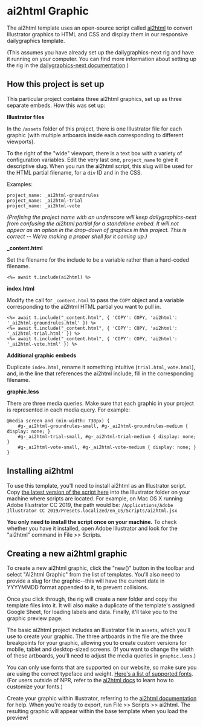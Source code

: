 ai2html Graphic
===============

The ai2html template uses an open-source script called [ai2html](http://ai2html.org/) to convert Illustrator graphics to HTML and CSS and display them in our responsive dailygraphics template.

(This assumes you have already set up the dailygraphics-next rig and have it running on your computer. You can find more information about setting up the rig in the [dailygraphics-next documentation](https://github.com/nprapps/dailygraphics-next).)

How this project is set up
--------------------------

This particular project contains three ai2html graphics, set up as three separate embeds. How this was set up:

**Illustrator files**

In the `/assets` folder of this project, there is one Illustrator file for each graphic (with multiple artboards inside each corresponding to different viewports).

To the right of the "wide" viewport, there is a text box with a variety of configuration variables. Edit the very last one, `project_name` to give it descriptive slug. When you run the ai2html script, this slug will be used for the HTML partial filename, for a `div` ID and in the CSS.

Examples:

```
project_name: _ai2html-groundrules
project_name: _ai2html-trial
project_name: _ai2html-vote
```

_(Prefixing the project name with an underscore will keep dailygraphics-next from confusing the ai2html partial for a standalone embed. It will not appear as an option in the drop-down of graphics in this project. This is correct -- We're making a proper shell for it coming up.)_

**_content.html**

Set the filename for the include to be a variable rather than a hard-coded filename.

```
<%= await t.include(ai2html) %>
```

**index.html**

Modify the call for `_content.html` to pass the `COPY` object and a variable corresponding to the ai2html HTML partial you want to pull in.

```
<%= await t.include("_content.html", { 'COPY': COPY, 'ai2html': '_ai2html-groundrules.html' }) %>
<%= await t.include("_content.html", { 'COPY': COPY, 'ai2html': '_ai2html-trial.html' }) %>
<%= await t.include("_content.html", { 'COPY': COPY, 'ai2html': '_ai2html-vote.html' }) %>
```

**Additional graphic embeds**

Duplicate `index.html`, rename it something intuitive (`trial.html`, `vote.html`), and, in the line that references the ai2html include, fill in the corresponding filename.

**graphic.less**

There are three media queries. Make sure that each graphic in your project is represented in each media query. For example:

```
@media screen and (min-width: 730px) {
    #g-_ai2html-groundrules-small, #g-_ai2html-groundrules-medium { display: none; }
    #g-_ai2html-trial-small, #g-_ai2html-trial-medium { display: none; }
    #g-_ai2html-vote-small, #g-_ai2html-vote-medium { display: none; }
}
```

Installing ai2html
------------------

To use this template, you'll need to install ai2html as an Illustrator
script. Copy [the latest version of the script here](https://github.com/nprapps/dailygraphics/blob/master/etc/ai2html.jsx)
into the Illustrator folder on your machine where scripts are located.
For example, on Mac OS X running Adobe Illustrator CC 2019, the path would be:
`/Applications/Adobe Illustrator CC 2019/Presets.localized/en_US/Scripts/ai2html.jsx`

**You only need to install the script once on your machine.** To check whether you have it installed, open Adobe Illustrator and look for the "ai2html" command in File >> Scripts.

Creating a new ai2html graphic
------------------------------

To create a new ai2html graphic, click the "new()" button in the toolbar and select "Ai2html Graphic" from the list of templates. You'll also need to provide a slug for the graphic--this will have the current date in YYYYMMDD format appended to it, to prevent collisions.

Once you click through, the rig will create a new folder and copy the template files into it. It will also make a duplicate of the template's assigned Google Sheet, for loading labels and data. Finally, it'll take you to the graphic preview page.

The basic ai2html project includes an Illustrator file in `assets`, which you'll use to create your graphic. The three artboards in the file are the three breakpoints for your graphic, allowing you to create custom versions for mobile, tablet and desktop-sized screens. (If you want to change the width of these artboards, you'll need to adjust the media queries in `graphic.less`.)

You can only use fonts that are supported on our website, so make sure
you are using the correct typeface and weight. [Here's a list of
supported fonts](https://github.com/nprapps/dailygraphics/blob/master/etc/ai2html.jsx#L592-L605). (For users outside of NPR, refer to the [ai2html docs](http://ai2html.org/#using-fonts-other-than-arial-and-georgia) to learn how to customize your fonts.)

Create your graphic within Illustrator, referring to the [ai2html
documentation](http://ai2html.org/#how-to-use-ai2html) for help. When
you're ready to export, run File >> Scripts >> ai2html. The resulting
graphic will appear within the base template when you load the preview!
